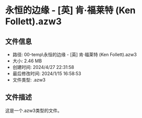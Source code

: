 ﻿# 永恒的边缘 - [英] 肯·福莱特 (Ken Follett).azw3

## 文件信息
- 路径: 00-temp\永恒的边缘 - [英] 肯·福莱特 (Ken Follett).azw3
- 大小: 2.46 MB
- 创建时间: 2024/4/27 22:31:58
- 最后修改时间: 2024/1/15 16:58:53
- 文件类型: .azw3

## 文件描述
这是一个.azw3类型的文件。

